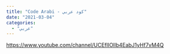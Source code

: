 ```yaml
---
title: "Code Arabi - كود عربي"
date: "2021-03-04"
categories:
  - "عربي"
---
```


https://www.youtube.com/channel/UCEflIOllb4EabJ1yHf7vM4Q
